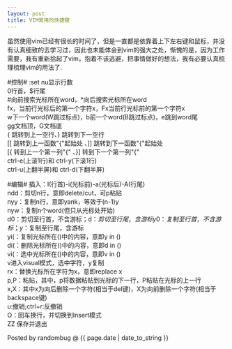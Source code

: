 ```yaml
---
layout: post 
title: VIM常用的快捷键
---
```


虽然使用vim已经有很长的时间了，但是一直都是依靠着上下左右键和鼠标，并没有认真细致的去学习过，因此也未能体会到vim的强大之处，惭愧的是，因为工作需要，我有重新拾起了vim，抱着不该逃避，把事情做好的想法，我有必要认真梳理梳理vim的用法了.

#控制#
\:set nu显示行数    
0行首，$行尾    
\#向前搜索光标所在word，\*向后搜索光标所在word    
fx，当前行光标后的第一个字符x，Fx当前行光标前的第一个字符x    
w下一个word\(W跳过标点\)，b前一个word\(B跳过标点\)，e跳到word尾    
gg文档顶，G文档底    
{ 跳转到上一空行、} 跳转到下一空行    
\[\[ 跳转到上一函数\"\{\"起始处 、\]\] 跳转到下一函数\"\{\"起始处    
\[\{ 转到上一个第一列\"\{\" 、\}\] 转到下一个第一列\"\{\"    
ctrl\-e\(上滚1行\)和 ctrl-y\(下滚1行\)    
ctrl\-u\(上翻半屏\)和 ctrl-d\(下翻半屏\)

#编辑#
插入：I\(行首\)\-i\(光标前\)\-a(光标后)\-A\(行尾\)    
ndd：剪切n行，意即delete\/cut，可p粘贴    
nyy：复制n行，意即yank，等效于\(n-1\)y    
nyw：复制n个word\(但只从光标处开始\)    
d0：剪切至行首，不含游标；d$：剪切至行尾，含游标    
y0：复制至行首，不含游标；y$：复制至行尾，含游标    
yi\(：复制光标所在\(\)中的内容，意即y in \(\)    
di\(：删除光标所在\(\)中的内容，意即d in \(\)    
vi\(：选中光标所在\(\)中的内容，意即v in \(\)    
v进入visual模式，选中字符，y复制    
rx：替换光标所在字符为x，意即replace x    
p,P：粘贴，其中，p将数据粘贴到光标的下一行，P粘贴在光标的上一行    
x,X：其中x为向后删除一个字符\(相当于del键\)，X为向前删除一个字符\(相当于backspace键\)    
u:撤销;ctrl\+r:反撤销    
O：回车换行，并切换到Insert模式    
ZZ 保存并退出

Posted by randombug @ {{ page.date | date_to_string }}
